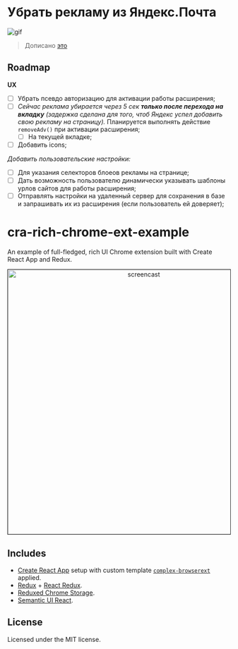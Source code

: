 # Убрать рекламу из Яндекс.Почта

![gif](./demo/2021-04-08-12-29.gif)

> Дописано [это](https://github.com/hindmost/cra-rich-chrome-ext-example)

## Roadmap

**UX**

- [ ] Убрать псевдо авторизацию для активации работы расширения;
- [ ] _Сейчас реклама убирается через 5 сек **только после перехода на вкладку** (задержка сделана для того, чтоб Яндекс успел добавить свою рекламу на страницу)._ Планируется выполнять действие `removeAdv()` при активации расширения;
  - [ ] На текущей вкладке;
- [ ] Добавить icons;

_Добавить пользовательские настройки:_

- [ ] Для указания селекторов блоеов рекламы на странице;
- [ ] Дать возможность пользователю динамически указывать шаблоны урлов сайтов для работы расширения;
- [ ] Отправлять настройки на удаленный сервер для сохранения в базе и запрашивать их из расширения (если пользователь ей доверяет);

# cra-rich-chrome-ext-example

An example of full-fledged, rich UI Chrome extension built with Create React App and Redux.

<p align='center'>
<img src='https://repository-images.githubusercontent.com/286774997/de8a4080-dbfe-11ea-8a53-4b02284a7145' width='600' border='1' alt='screencast'>
</p>

## Includes

* [Create React App](https://www.github.com/facebook/create-react-app) setup with custom template [`complex-browserext`](https://www.npmjs.com/package/cra-template-complex-browserext) applied.
* [Redux](https://www.github.com/reduxjs/redux) + [React Redux](https://github.com/reduxjs/react-redux).
* [Reduxed Chrome Storage](https://github.com/hindmost/reduxed-chrome-storage).
* [Semantic UI React](https://github.com/Semantic-Org/Semantic-UI-React).

## License

Licensed under the MIT license.
